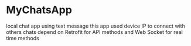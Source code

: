 
# MyChatsApp
local chat app using text message
this app used device IP to connect with others chats
depend on Retrofit for API methods  and Web Socket for real time methods 
